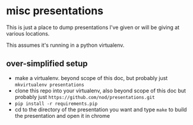 # misc presentations

This is just a place to dump presentations I've given or will be giving at
various locations.

This assumes it's running in a python virtualenv.

## over-simplified setup

- make a virtualenv.  beyond scope of this doc, but probably just
  `mkvirtualenv presentations`
- clone this repo into your virtualenv, also beyond scope of this doc but
  probably just `https://github.com/nod/presentations.git`
- `pip install -r requirements.pip`
- cd to the directory of the presentation you want and type `make` to build the
  presentation and open it in chrome

